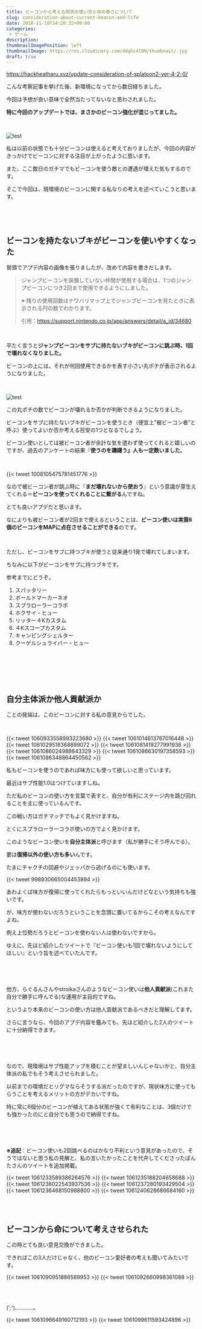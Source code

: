 ```yaml
---
title: ビーコンから考える現状の使い方と命の尊さについて
slug: consideration-about-current-beacon-and-life
date: 2018-11-10T14:28:32+09:00
categories: 
 - ゲーム
description: 
thumbnailImagePosition: left
thumbnailImage: https://res.cloudinary.com/ddghc4l09/thumbnail/.jpg
draft: true
---
```


<!--more-->

https://hackheatharu.xyz/update-consideration-of-splatoon2-ver-4-2-0/

こんな考察記事を挙げた後、新環境になってから数日経ちました。

今回は予想が良い意味で全然当たってないなと思わされました。

<strong>特に今回のアップデートでは、まさかのビーコン強化が混じってました。</strong>

&nbsp;

![test](https://res.cloudinary.com/ddghc4l09/2018/11/DrZI0oCVYAAHTdJ.jpg)
&nbsp;

私は以前の状態でも十分ビーコンは使えると考えておりましたが、今回の内容がきっかけでビーコンに対する注目が上がったように思います。

また、ここ数日のガチマでもビーコンを使う敵との遭遇が増えた気もするのです。

そこで今回は、現環境のビーコンに関する私なりの考えを述べていこうと思います。

&nbsp;

&nbsp;
<h2>ビーコンを持たないブキがビーコンを使いやすくなった</h2>
冒頭でアプデ内容の画像を張りましたが、改めて内容を書きだします。
<blockquote>ジャンプビーコンを装備していない仲間が使用する場合は、1つのジャンプビーコンにつき2回まで使用できるようにしました。

※ 残りの使用回数はナワバリマップ上でジャンプビーコンを見たときに表示される円の数でわかります。

引用：<a href="https://support.nintendo.co.jp/app/answers/detail/a_id/34680">https://support.nintendo.co.jp/app/answers/detail/a_id/34680</a></blockquote>
&nbsp;

平たく言うと<strong>ジャンプビーコンをサブに持たないブキがビーコンに跳ぶ時、1回で壊れなくなりました。</strong>

ビーコンの上には、それが何回使用できるかを表す小さい丸ポチが表示されるようになりました。

&nbsp;

![test](https://res.cloudinary.com/ddghc4l09/2018/11/FotoJet.jpg)
&nbsp;

この丸ポチの数でビーコンが壊れるか否かが判断できるようになりました。

ビーコンをサブに持たないブキがビーコンを使うとき（便宜上”被ビーコン者”と呼ぶ）使ってよいか否か考える目安の1つとなるでしょう。

ビーコン使いとしては被ビーコン者が余計な気を遣わず使ってくれると嬉しいのですが、過去のアンケートの結果『<strong>使うのを躊躇う』人も一定数いました</strong>。

&nbsp;

{{< tweet 1008105475781451776 >}}
&nbsp;

なので被ビーコン者が跳ぶ時に『<strong>まだ壊れないから使おう</strong>』という意識が芽生えてくれる＝<strong>ビーコンを使ってくれることに繋がる</strong>んですね。

とても良いアプデだと思います。

なによりも被ビーコン者が2回まで使えるということは、<strong>ビーコン使いは実質6個のビーコンをMAPに点在させることができる</strong>のです。

&nbsp;

ただし、ビーコンをサブに持つブキが使うと従来通り1発で壊れてしまいます。

ちなみに以下がビーコンをサブに持つブキです。

参考までにどうぞ。
<ol>
 	<li>スパッタリー</li>
 	<li>ボールドマーカーネオ</li>
 	<li>スプラローラーコラボ</li>
 	<li>ホクサイ・ヒュー</li>
 	<li>リッター４Kカスタム</li>
 	<li>４Kスコープカスタム</li>
 	<li>キャンピングシェルター</li>
 	<li>クーゲルシュライバー・ヒュー</li>
</ol>
&nbsp;

&nbsp;

&nbsp;
<h2>自分主体派か他人貢献派か</h2>
ことの発端は、このビーコンに対する私の意見からでした。

&nbsp;

{{< tweet 1060933558993223680 >}}
{{< tweet 1061014613767016448 >}}
{{< tweet 1061029518368899072 >}}
{{< tweet 1061081419277991936 >}}
{{< tweet 1061086024988643329 >}}
{{< tweet 1061086630197358593 >}}
{{< tweet 1061086348864450562 >}}
&nbsp;

私もビーコンを使うのであれば味方にも使って欲しいと思っています。

最近はサブ性能1.0はつけていますしね。

ただ私のビーコンの使い方を言葉で表すと、自分が有利にステージ内を跳び回れることを主に使っているんです。

この戦い方はガチマッチでもよく見かけますね。

とくにスプラローラーコラボ使いの方でよく見かけます。

このようなビーコン使いを<strong>自分主体派</strong>と呼びます（私が勝手にそう呼んでる）。

要は<strong>復帰以外の使い方も多い</strong>んです。

たまにチャクチの回避やジェッパから逃げるのにも使います。

{{< tweet 998930665004453894 >}}
&nbsp;

あわよくば味方が復帰に使ってくれたらもっといいんだけどなという気持ちも強いです。

が、味方が使わないだろうということを念頭に置いてるからこその考えなんですよね。

例え上位勢だろうとビーコンを使わない人は使わないですから。

ゆえに、先ほど紹介したツイートで『ビーコン使いも1回で壊れないようにしてほしい』という旨を述べていたんです。

&nbsp;

&nbsp;

他方、らぐるんさんやstroikaさんのようなビーコン使いは<strong>他人貢献派</strong>(これまた自分で勝手に呼んでる)な運用が主目的ですね。

というより本来のビーコンの使い方は他人貢献派であるべきだと理解してます。

さらに言うなら、今回のアプデ内容を鑑みても、先ほど紹介した2人のツイートに十分納得できます。

&nbsp;

&nbsp;

なので、現環境はサブ性能アップを積むことが望ましいんじゃないかと、自分主体派の私でもそう考えさせられました。

以前までの環境だとリグマならそうする派だったのですが、現状味方に使ってもらうことを考えるメリットの方がデカいですね。

特に常に6個分のビーコンが植えてある状態が強くて有利なことは、3個だけでも強かったのにと自分でも思うので納得ですね。

&nbsp;

&nbsp;

<strong>※追記</strong>：ビーコン使いも2回跳べるのはかなり不利という意見があったので、そうではないと思う私の見解と、私の言いたかったことを代弁してくださったぽんたさんのツイートを追加掲載。

{{< tweet 1061233589386264576 >}}
{{< tweet 1061235188204658688 >}}
{{< tweet 1061236022543937536 >}}
{{< tweet 1061237280193429504 >}}
{{< tweet 1061236468150988800 >}}
{{< tweet 1061240628686684160 >}}
&nbsp;

&nbsp;
<h2>ビーコンから命について考えさせられた</h2>
この時とても良い意見交換ができました。

できればこの3人だけじゃなく、他のビーコン愛好者の考えも聞いてみたいです。

{{< tweet 1061090951886589953 >}}
{{< tweet 1061092660998361088 >}}
&nbsp;

&nbsp;

(';')…………。

{{< tweet 1061096649160712193 >}}
{{< tweet 1061099611593424896 >}}
